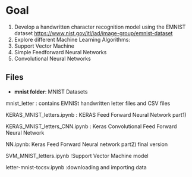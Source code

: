 # Goal
1. Develop a handwritten character recognition model using the EMNIST dataset https://www.nist.gov/itl/iad/image-group/emnist-dataset
2. Explore different Machine Learning Algorithms:
  1. Support Vector Machine
  2. Simple Feedforward Neural Networks
  3. Convolutional Neural Networks

## Files
- __mnist folder__: MNIST Datasets

mnist_letter : contains EMNISt handwritten letter files and CSV files

KERAS_MNIST_letters.ipynb	: KERAS Feed Forward Neural Network part1)

KERAS_MNIST_letters_CNN.ipynb	: Keras Convolutional Feed Forward Neural Network

NN.ipynb: Keras Feed Forward Neural network part2) final version

SVM_MNIST_letters.ipynb	:Support Vector Machine model

letter-mnist-tocsv.ipynb :downloading and importing data

